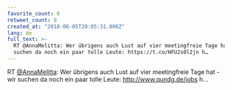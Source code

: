 ```yaml
---
favorite_count: 0
retweet_count: 0
created_at: "2018-06-05T20:05:31.000Z"
lang: de
full_text: >-
  RT @AnnaMelitta: Wer übrigens auch Lust auf vier meetingfreie Tage hat - wir
  suchen da noch ein paar tolle Leute: https://t.co/HFU2s0l2jn h…
---
```


RT [@AnnaMelitta](https://twitter.com/AnnaMelitta): Wer übrigens auch Lust auf
vier meetingfreie Tage hat - wir suchen da noch ein paar tolle Leute:
<http://www.qundg.de/jobs> h…
